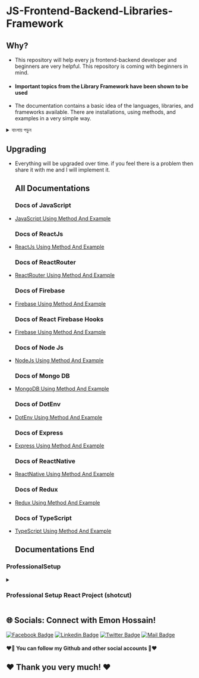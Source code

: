 # JS-Frontend-Backend-Libraries-Framework

## Why?

- This repository will help every js frontend-backend developer and beginners are very helpful. This repository is coming with beginners in mind.
- <h4>Important topics from the Library Framework have been shown to be used</h4>
- The documentation contains a basic idea of the languages, libraries, and frameworks available. There are installations, using methods, and examples in a very simple way.

<details>
<summary>
  বাংলায় পড়ুন
</summary>
<br >
  
- এই repository  প্রত্যেক js ফ্রন্টএন্ড-ব্যাকএন্ড বিকাশকারীকে সাহায্য করবে এবং নতুনদের জন্য একটু  বেশি সহায়ক। নতুনদের কথা চিন্তা করেই এই repository  আবির্ভাব।
- <h4>লাইব্রেরি ফ্রেমওয়ার্ক থেকে গুরুত্বপূর্ণ বিষয়গুলি ব্যবহার করা দেখানো হয়েছে</h4>
- ডকুমেন্টেশনে দেওয়া  ভাষা, লাইব্রেরি এবং ফ্রেমওয়ার্কগুলির একটি প্রাথমিক ধারণা রয়েছে এবং ইনস্টল,  পদ্ধতি এবং কোড উদাহরণ প্রক্রিয়া আছে খুব সহজে। 

</details>


## Upgrading

- Everything will be upgraded over time. if you feel there is a problem then share it with me and I will implement it.

  ## All Documentations

  ### Docs of JavaScript
- [JavaScript Using Method And Example](/JavaScript)
  ### Docs of ReactJs
- [ReactJs Using Method And Example](/ReactJs)
  ### Docs of ReactRouter
- [ReactRouter Using Method And Example](/ReactRouter)
  ### Docs of Firebase
- [Firebase Using Method And Example](/Firebase)
  ### Docs of React Firebase Hooks
- [Firebase Using Method And Example](/ReactFirebaseHooks)
  ### Docs of Node Js
- [NodeJs Using Method And Example](/NodeJs)
  ### Docs of Mongo DB
- [MongoDB Using Method And Example](/MongoDB)
  ### Docs of DotEnv
- [DotEnv Using Method And Example](/DotEnv)
  ### Docs of Express
- [Express Using Method And Example](/Express)
  ### Docs of ReactNative
- [ReactNative Using Method And Example](/ReactNative)
  ### Docs of Redux
- [Redux Using Method And Example](/Redux)
  ### Docs of TypeScript
- [TypeScript Using Method And Example](/TypeScript)

  ## Documentations End
  

    
 ### ProfessionalSetup
<details>
<summary>
  <h3> Professional Setup React Project (shotcut)</h3>
</summary>
<br >
	
```js

  1. // Create react app
    ```js
    npx create-react-app project-name
    ```
    2. // Create react app
    ```js
    npm install react-router-dom
    //
    const router = createBrowserRouter([
      {
        path: "/",
        element: <div>Hello world!</div>,
      },
    ]);
    //
     <RouterProvider router={router} />
    ```
    3. // Create react app
    ```js
    npm install react-hot-toast
    yarn add react-hot-toast
    //
    <Toaster
      position="top-center"
      reverseOrder={false}
    />
    //
    toast.success('Successfully toasted!')
    ```
    4. // Date Picker
    ```js
    npm install react-datepicker --save
    yarn add react-datepicker
    ```
     4. // Date Picker
    ```js
    npm install react-datepicker --save
    yarn add react-datepicker
    
    5.  Blacklisted Company intrnShala
    Agile RecruiTech LLP
	Omikron Technologies Private Limited
	Yougetplaced
	DeepThought EduTech
	Black coffer
	Jalan technology
	Girl Power Talk
	XcitEducation Foundations
	Xcite org.
	Payrasoft eigula note kore rakhte paren. 
    

```
</details>
    
    


## 🌐 Socials: Connect with Emon Hossain!

[![Facebook Badge](https://img.shields.io/badge/Facebook-1877F2?style=for-the-badge&logo=facebook&logoColor=white)](https://fb.com/emonhossain6) [![Linkedin Badge](https://img.shields.io/badge/LinkedIn-0077B5?style=for-the-badge&logo=linkedin&logoColor=white)](https://www.linkedin.com/in/emon007iu/) [![Twitter Badge](https://img.shields.io/badge/Twitter-1DA1F2?style=for-the-badge&logo=twitter&logoColor=white)](https://twitter.com/@emon_hossain7) [![Mail Badge](https://img.shields.io/badge/Gmail-D14836?style=for-the-badge&logo=gmail&logoColor=white)](mailto:emon.hossain.wd@gmail.com)

<h4>❤️🤔 You can follow my Github and other social accounts 🤔❤️</h4>
<h2>❤️ Thank you very much! ❤️</h2>
